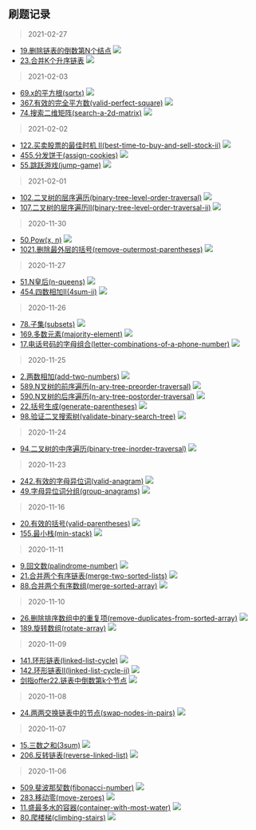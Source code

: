 ## 刷题记录

>2021-02-27
- [19.删除链表的倒数第N个结点](https://leetcode-cn.com/problems/remove-nth-node-from-end-of-list/) <img src="https://img.shields.io/badge/次数-1-red"/>
- [23.合并K个升序链表](https://leetcode-cn.com/problems/merge-k-sorted-lists/) <img src="https://img.shields.io/badge/次数-1-red"/>

>2021-02-03
- [69.x的平方根(sqrtx)](https://leetcode-cn.com/problems/sqrtx/) <img src="https://img.shields.io/badge/次数-2-red"/>
- [367.有效的完全平方数(valid-perfect-square)](https://leetcode-cn.com/problems/valid-perfect-square/) <img src="https://img.shields.io/badge/次数-2-red"/>
- [74.搜索二维矩阵(search-a-2d-matrix)](https://leetcode-cn.com/problems/search-a-2d-matrix/) <img src="https://img.shields.io/badge/次数-3-red"/>

>2021-02-02
- [122.买卖股票的最佳时机 II(best-time-to-buy-and-sell-stock-ii)](https://leetcode-cn.com/problems/best-time-to-buy-and-sell-stock-ii/) <img src="https://img.shields.io/badge/次数-2-red"/>
- [455.分发饼干(assign-cookies)](https://leetcode-cn.com/problems/assign-cookies/) <img src="https://img.shields.io/badge/次数-2-red"/>
- [55.跳跃游戏(jump-game)](https://leetcode-cn.com/problems/jump-game/) <img src="https://img.shields.io/badge/次数-2-red"/>

>2021-02-01
- [102.二叉树的层序遍历(binary-tree-level-order-traversal)](https://leetcode-cn.com/problems/binary-tree-level-order-traversal/) <img src="https://img.shields.io/badge/次数-2-red"/>
- [107.二叉树的层序遍历II(binary-tree-level-order-traversal-ii)](https://leetcode-cn.com/problems/binary-tree-level-order-traversal-ii/) <img src="https://img.shields.io/badge/次数-1-red"/>

>2020-11-30
- [50.Pow(x, n)](https://leetcode-cn.com/problems/powx-n/) <img src="https://img.shields.io/badge/次数-2-red"/>
- [1021.删除最外层的括号(remove-outermost-parentheses)](https://leetcode-cn.com/problems/remove-outermost-parentheses/) <img src="https://img.shields.io/badge/次数-2-red"/>

> 2020-11-27
- [51.N皇后(n-queens)](https://leetcode-cn.com/problems/n-queens/) <img src="https://img.shields.io/badge/次数-1-red"/>
- [454.四数相加II(4sum-ii)](https://leetcode-cn.com/problems/4sum-ii/) <img src="https://img.shields.io/badge/次数-1-red"/>

> 2020-11-26
- [78.子集(subsets)](https://leetcode-cn.com/problems/subsets/) <img src="https://img.shields.io/badge/次数-3-red"/>
- [169.多数元素(majority-element)](https://leetcode-cn.com/problems/majorty-element/) <img src="https://img.shields.io/badge/次数-1-red"/>
- [17.电话号码的字母组合(letter-combinations-of-a-phone-number)](https://leetcode-cn.com/problems/letter-combinations-of-a-phone-number/) <img src="https://img.shields.io/badge/次数-3-orange"/>

> 2020-11-25
- [2.两数相加(add-two-numbers)](https://leetcode-cn.com/problems/add-two-numbers/) <img src="https://img.shields.io/badge/次数-2-red"/>
- [589.N叉树的前序遍历(n-ary-tree-preorder-traversal)](https://leetcode-cn.com/problems/n-ary-tree-preorder-traversal/) <img src="https://img.shields.io/badge/次数-1-red"/>
- [590.N叉树的后序遍历(n-ary-tree-postorder-traversal)](https://leetcode-cn.com/problems/n-ary-tree-postorder-traversal/) <img src="https://img.shields.io/badge/次数-1-red"/>
- [22.括号生成(generate-parentheses)](https://leetcode-cn.com/problems/generate-parentheses/) <img src="https://img.shields.io/badge/次数-2-red"/>
- [98.验证二叉搜索树(validate-binary-search-tree)](https://leetcode-cn.com/problems/validate-binary-search-tree/) <img src="https://img.shields.io/badge/次数-1-red"/>

> 2020-11-24
- [94.二叉树的中序遍历(binary-tree-inorder-traversal)](https://leetcode-cn.com/problems/binary-tree-inorder-traversal/) <img src="https://img.shields.io/badge/次数-1-red"/>

> 2020-11-23
- [242.有效的字母异位词(valid-anagram)](https://leetcode-cn.com/problems/valid-anagram/) <img src="https://img.shields.io/badge/次数-3-red"/>
- [49.字母异位词分组(group-anagrams)](https://leetcode-cn.com/problems/group-anagrams/) <img src="https://img.shields.io/badge/次数-3-red"/>

> 2020-11-16
- [20.有效的括号(valid-parentheses)](https://leetcode-cn.com/problems/valid-parentheses/) <img src="https://img.shields.io/badge/次数-2-red"/>
- [155.最小栈(min-stack)](https://leetcode-cn.com/problems/min-stack/) <img src="https://img.shields.io/badge/次数-3-red"/>

> 2020-11-11
- [9.回文数(palindrome-number)](https://leetcode-cn.com/problems/palindrome-number/) <img src="https://img.shields.io/badge/次数-1-red"/>
- [21.合并两个有序链表(merge-two-sorted-lists)](https://leetcode-cn.com/problems/merge-two-sorted-lists/) <img src="https://img.shields.io/badge/次数-4-orange"/>
- [88.合并两个有序数组(merge-sorted-array)](https://leetcode-cn.com/problems/merge-sorted-array/) <img src="https://img.shields.io/badge/次数-4-orange"/>

> 2020-11-10
- [26.删除排序数组中的重复项(remove-duplicates-from-sorted-array)](https://leetcode-cn.com/problems/remove-duplicates-from-sorted-array/) <img src="https://img.shields.io/badge/次数-2-red"/>
- [189.旋转数组(rotate-array)](https://leetcode-cn.com/problems/rotate-array/) <img src="https://img.shields.io/badge/次数-3-red"/>

> 2020-11-09
- [141.环形链表(linked-list-cycle)](https://leetcode-cn.com/problems/linked-list-cycle/) <img src="https://img.shields.io/badge/次数-3-red"/>
- [142.环形链表II(linked-list-cycle-ii)](https://leetcode-cn.com/problems/linked-list-cycle-ii/) <img src="https://img.shields.io/badge/次数-5-green"/>
- [剑指offer22.链表中倒数第k个节点](https://leetcode-cn.com/problems/lian-biao-zhong-dao-shu-di-kge-jie-dian-lcof/) <img src="https://img.shields.io/badge/次数-3-red"/>

> 2020-11-08
- [24.两两交换链表中的节点(swap-nodes-in-pairs)](https://leetcode-cn.com/problems/swap-nodes-in-pairs/) <img src="https://img.shields.io/badge/次数-8-green"/>

> 2020-11-07
- [15.三数之和(3sum)](https://leetcode-cn.com/problems/3sum/) <img src="https://img.shields.io/badge/次数-5-green"/>
- [206.反转链表(reverse-linked-list)](https://leetcode-cn.com/problems/reverse-linked-list/) <img src="https://img.shields.io/badge/次数-8-red"/>

> 2020-11-06
- [509.斐波那契数(fibonacci-number)](https://leetcode-cn.com/problems/fibonacci-number/) <img src="https://img.shields.io/badge/次数-5-green"/>
- [283.移动零(move-zeroes)](https://leetcode-cn.com/problems/move-zeroes/) <img src="https://img.shields.io/badge/次数-7-green"/>
- [11.盛最多水的容器(container-with-most-water)](https://leetcode-cn.com/problems/container-with-most-water/) <img src="https://img.shields.io/badge/次数-7-green"/>
- [80.爬楼梯(climbing-stairs)](https://leetcode-cn.com/problems/climbing-stairs/) <img src="https://img.shields.io/badge/次数-5-green"/>